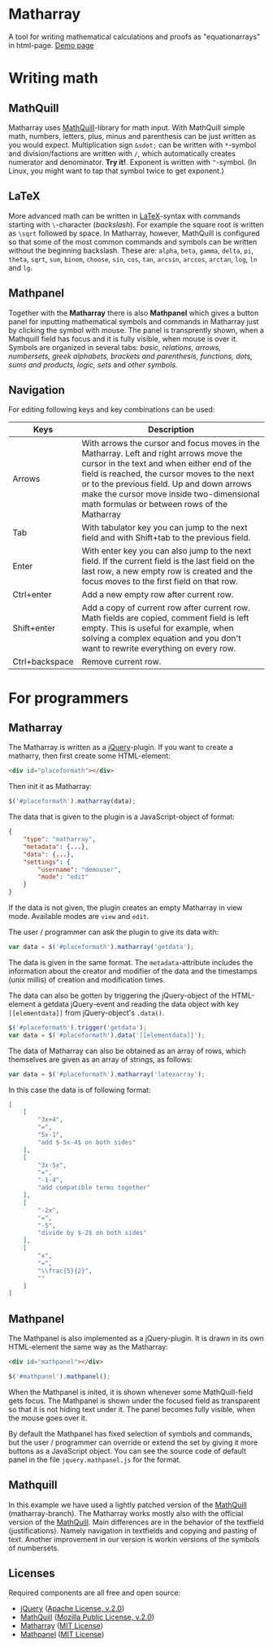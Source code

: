 Matharray
==========

A tool for writing mathematical calculations and proofs as "equationarrays" in html-page. [Demo page](http://pesasa.github.io/matharray)

Writing math
============

MathQuill
---------

Matharray uses [MathQuill][MathQuill]-library for math input. With MathQuill simple math, numbers, letters, plus, minus and parenthesis can be just written as you would expect. Multiplication sign `&sdot;` can be written with `*`-symbol and division/factions are written with `/`, which automatically creates numerator and denominator. **Try it!**. Exponent is written with `^`-symbol. (In Linux, you might want to tap that symbol twice to get exponent.)

LaTeX
-----

More advanced math can be written in [LaTeX][LaTeX]-syntax with commands starting with `\`-character (*backslash*). For example the square root is written as `\sqrt` followed by space. In Matharray, however, MathQuill is configured so that some of the most common commands and symbols can be written without the beginning backslash. These are: `alpha`, `beta`, `gamma`, `delta`, `pi`, `theta`, `sqrt`, `sum`, `binom`, `choose`, `sin`, `cos`, `tan`, `arcsin`, `arccos`, `arctan`, `log`, `ln` and `lg`.

Mathpanel
---------

Together with the **Matharray** there is also **Mathpanel** which gives a button panel for inputting mathematical symbols and commands in Matharray just by clicking the symbol with mouse. The panel is transprently shown, when a Mathquill field has focus and it is fully visible, when mouse is over it. Symbols are organized in several tabs: *basic, relations, arrows, numbersets, greek alphabets, brackets and parenthesis, functions, dots, sums and products, logic, sets* and *other symbols*.

Navigation
----------

For editing following keys and key combinations can be used:

| Keys   | Description |
|--------|-------------|
| Arrows | With arrows the cursor and focus moves in the Matharray. Left and right arrows move the cursor in the text and when either end of the field is reached, the cursor moves to the next or to the previous field. Up and down arrows make the cursor move inside two-dimensional math formulas or between rows of the Matharray |
| Tab    | With tabulator key you can jump to the next field and with Shift+tab to the previous field. |
| Enter  | With enter key you can also jump to the next field. If the current field is the last field on the last row, a new empty row is created and the focus moves to the first field on that row. |
| Ctrl+enter | Add a new empty row after current row.|
| Shift+enter | Add a copy of current row after current row. Math fields are copied, comment field is left empty. This is useful for example, when solving a complex equation and you don't want to rewrite everything on every row. |
| Ctrl+backspace | Remove current row. |


For programmers
===============

Matharray
----------

The Matharray is written as a [jQuery][jQuery]-plugin. If you want to create a matharry, then first create some HTML-element:

```html
<div id="placeformath"></div>
```

Then init it as Matharray:

```javascript
$('#placeformath').matharray(data);
```

The data that is given to the plugin is a JavaScript-object of format:

```json
{
    "type": "matharray",
    "metadata": {...},
    "data": {...},
    "settings": {
        "username": "demouser",
        "mode": "edit"
    }
}
```

If the data is not given, the plugin creates an empty Matharray in view mode. Available modes are `view` and `edit`.

The user / programmer can ask the plugin to give its data with:

```javascript
var data = $('#placeformath').matharray('getdata');
```

The data is given in the same format. The `metadata`-attribute includes the information about the creator and modifier of the data and the timestamps (unix millis) of creation and modification times.

The data can also be gotten by triggering the jQuery-object of the HTML-element a getdata jQuery-event and reading the data object with key `[[elementdata]]` from jQuery-object's `.data()`.

```javascript
$('#placeformath').trigger('getdata');
var data = $('#placeformath').data('[[elementdata]]');
```

The data of Matharray can also be obtained as an array of rows, which themselves are given as an array of strings, as follows:

```javascript
var data = $('#placeformath').matharray('latexarray');
```

In this case the data is of following format:

```json
[
    [
        "3x+4",
        "=",
        "5x-1",
        "add $-5x-4$ on both sides"
    ],
    [
        "3x-5x",
        "=",
        "-1-4",
        "add compatible terms together"
    ],
    [
        "-2x",
        "=",
        "-5",
        "divide by $-2$ on both sides"
    ],
    [
        "x",
        "=",
        "\\frac{5}{2}",
        ""
    ]
]
```

Mathpanel
---------

The Mathpanel is also implemented as a jQuery-plugin. It is drawn in its own HTML-element the same way as the Matharray:

```html
<div id="mathpanel"></div>
```

```javascript
$('#mathpanel').mathpanel();
```

When the Mathpanel is inited, it is shown whenever some MathQuill-field gets focus. The Mathpanel is shown under the focused field as transparent so that it is not hiding text under it. The panel becomes fully visible, when the mouse goes over it.

By default the Mathpanel has fixed selection of symbols and commands, but the user / programmer can override or extend the set by giving it more buttons as a JavaScript object. You can see the source code of default panel in the file `jquery.mathpanel.js` for the format.

Mathquill
---------

In this example we have used a lightly patched version of the [MathQuill][pesasa-mathquill] (matharray-branch). The Matharray works mostly also with the official version of the [MathQuill][MathQuill]. Main differences are in the behavior of the textfield (justifications). Namely navigation in textfields and copying and pasting of text. Another improvement in our version is workin versions of the symbols of numbersets.

Licenses
--------

Required components are all free and open source:

- [jQuery][jQuery] ([Apache License, v.2.0][Apache])
- [MathQuill][MathQuill] ([Mozilla Public License, v.2.0][MPL])
- [Matharray][Matharray] ([MIT License][MIT])
- [Mathpanel][Matharray] ([MIT License][MIT])



[MathQuill]: http://mathquill.com/
[LaTeX]: https://en.wikipedia.org/wiki/LaTeX
[jQuery]: http://jquery.com
[pesasa-mathquill]: https://github.com/pesasa/mathquill/tree/matharray
[Apache]: http://www.apache.org/licenses/LICENSE-2.0
[Matharray]: http://github.com/pesasa/matharray/
[MIT]: https://opensource.org/licenses/MIT
[MPL]: http://mozilla.org/MPL/2.0/